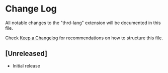 # Change Log

All notable changes to the "thrd-lang" extension will be documented in this file.

Check [Keep a Changelog](http://keepachangelog.com/) for recommendations on how to structure this file.

## [Unreleased]

- Initial release